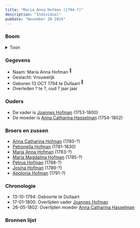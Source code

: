 ```yaml
---
title: "Maria Anna Hofman (1794-?)"
description: "Individual"
pubDate: "November 20 2024"
---
```


### Boom
<details><summary>Toon</summary>

![test](https://www.plantuml.com/plantuml/svg/ZP9DJm9138RlyoiQENWoMLpaAniK488ag54ldaXtjyAuipERcI644FwxPLaLZL5lJVksVVfnvJnQlygLS9dK1LhC8SOaMrYpqkdGA6F1MzIEGwIzMCgK894sKNImAI_y1dBAOxBku7AUB1c_AKWSLKqKEWTR0G03OrEoJqkPP9gSYw8SfUxr81Gx8KxXlcpbn27ZP6fGimmcvYL7VGBeu2O8WaO0K1k5uulnWAjkNoIfT0THDyPuCu-DzugwFQYtBa9uCAI8_978PIkbvgZJUMADSx7X1gKQflrRgBU3WDjfJrewHqnLeVIrHXYYNwALR4tOIUeBL9sXneDHE0f_Xsh0epT5mM7vclqDTjw4MVzv3tR-8rZKNLEQIhtOQm_ILgjJOeqPgzw4cfABfT-GKcRDQ3jHxV3ih5A8Yl_JKMMoemornNkt6O-FK2xZ-r7Qy77DV-mXXBlX4wDs6d3DSoE_uj-xk8JB_PzSaKxvRzy0)
</details>

### Gegevens
- Naam: Maria Anna Hofman <sup><a href="../s00067/" style="text-decoration:none" title="Doopinschrijving Maria Anna Hofman 13-10-1794">:link:</a></sup>
- Geslacht: Vrouwelijk
- Geboren 13 OCT 1794 te Dullaart <sup><a href="../s00067/" style="text-decoration:none" title="Doopinschrijving Maria Anna Hofman 13-10-1794">:link:</a></sup>
- Overleden ? te ?, oud ? jaar jaar 

### Ouders
- De vader is [Joannes Hofman](../i00040/) (1753-1800)
- De moeder is [Anna Catharina Hasselman](../i00041/) (1754-1802)

### Broers en zussen
- [Anna Catharina Hofman](../i00042/) (1780-?)
- [Petronella Hofman](../i00030/) (1781-1830)
- [Maria Anna Hofman](../i00043/) (1783-?)
- [Maria Magdalina Hofman](../i00044/) (1785-?)
- [Petrus Hofman](../i00045/) (1788-?)
- [Josina Hofman](../i00046/) (1789-?)
- [Apolonia Hofman](../i00047/) (1791-?)

### Chronologie
- 13-10-1794: Geboorte te Dullaart
- 17-01-1800: Overlijden vader [Joannes Hofman](../i00040/)
- 26-05-1802: Overlijden moeder [Anna Catharina Hasselman](../i00041/)

### Bronnen lijst